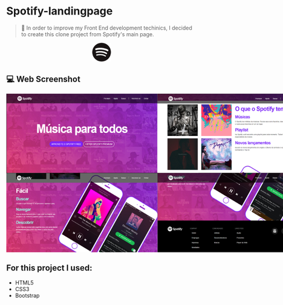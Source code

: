 # Spotify-landingpage
 > :rocket: In order to improve my Front End development techinics, I decided to create this clone project from Spotify's main page. 
 
<p align ="center">
 <img src="Spotify/imagens/favicon.png" width="50">
</p>

## :computer: Web Screenshot
<div style="display: flex; align-items: 'center'; flex-direction: 'row';" >
 <img src="Prints/lead.png" width="400" height="210">  
 <img src="Prints/conteudo.png" width="400" height="210">
</div>
<div style="display: flex; align-items: 'center'; flex-direction: 'row';" >
 <img src="Prints/recursos.png" width="400" height="210">  
 <img src="Prints/footer.png" width="400" height="210">
</div>

## For this project I used:
* HTML5
* CSS3
* Bootstrap
